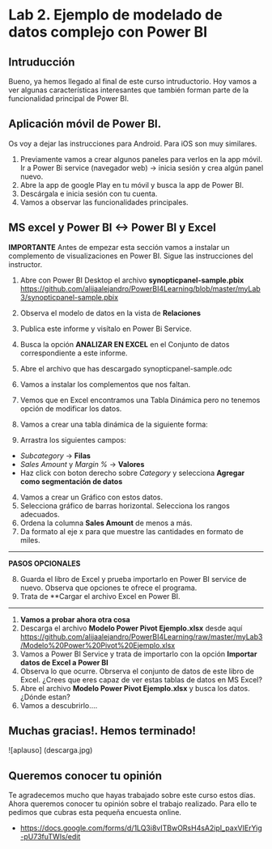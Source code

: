 Lab 2. Ejemplo de modelado de datos complejo con Power BI
================

Intruducción
------------

Bueno, ya hemos llegado al final de este curso intruductorio. Hoy vamos a ver algunas características interesantes que también forman parte de la funcionalidad principal de Power BI.


Aplicación móvil de Power BI.
------------
Os voy a dejar las instrucciones para Android. Para iOS son muy similares.

1. Previamente vamos a crear algunos paneles para verlos en la app móvil. Ir a Power Bi service (navegador web) -> inicia sesión y crea algún panel nuevo.
2. Abre la app de google Play en tu móvil y busca la app de Power BI.
3. Descárgala e inicia sesión con tu cuenta.
3. Vamos a observar las funcionalidades principales.


MS excel y Power BI <-> Power BI y Excel
------------

**IMPORTANTE** Antes de empezar esta sección vamos a instalar un complemento de visualizaciones en Power BI. Sigue las instrucciones del instructor.


1. Abre con Power BI Desktop el archivo **synopticpanel-sample.pbix** https://github.com/alijaalejandro/PowerBI4Learning/blob/master/myLab3/synopticpanel-sample.pbix
2. Observa el modelo de datos en la vista de **Relaciones**
3. Publica este informe y visítalo en Power Bi Service.
4. Busca la opción **ANALIZAR EN EXCEL** en el Conjunto de datos correspondiente a este informe.
5. Abre el archivo que has descargado synopticpanel-sample.odc
6. Vamos a instalar los complementos que nos faltan.


1. Vemos que en Excel encontramos una Tabla Dinámica pero no tenemos opción de modificar los datos.
2. Vamos a crear una tabla dinámica de la siguiente forma:
3. Arrastra los siguientes campos:
  - *Subcategory* -> **Filas**
  - *Sales Amount* y *Margin %* -> **Valores**
  - Haz click con boton derecho sobre *Category* y selecciona **Agregar como segmentación de datos**

4. Vamos a crear un Gráfico con estos datos.
5. Selecciona gráfico de barras horizontal. Selecciona los rangos adecuados.
6. Ordena la columna **Sales Amount** de menos a más.
7. Da formato al eje x para que muestre las cantidades en formato de miles.

**************

**PASOS OPCIONALES**

8. Guarda el libro de Excel y prueba importarlo en Power BI service de nuevo. Observa que opciones te ofrece el programa.
9. Trata de **Cargar el archivo Excel en Power BI.

**************

1. **Vamos a probar ahora otra cosa**
2. Descarga el archivo **Modelo Power Pivot Ejemplo.xlsx** desde aquí https://github.com/alijaalejandro/PowerBI4Learning/raw/master/myLab3/Modelo%20Power%20Pivot%20Ejemplo.xlsx
3. Vamos a Power BI Service y trata de importarlo con la opción **Importar datos de Excel a Power BI**
4. Observa lo que ocurre. Obrserva el conjunto de datos de este libro de Excel. ¿Crees que eres capaz de ver estas tablas de datos en MS Excel?
5. Abre el archivo **Modelo Power Pivot Ejemplo.xlsx** y busca los datos. ¿Dónde estan?
6. Vamos a descubrirlo....

Muchas gracias!. Hemos terminado!
------------
![aplauso] (descarga.jpg)

Queremos conocer tu opinión
------------

Te agradecemos mucho que hayas trabajado sobre este curso estos días. Ahora queremos conocer tu opinión sobre el trabajo realizado.
Para ello te pedimos que cubras esta pequeña encuesta online.

- https://docs.google.com/forms/d/1LQ3i8vITBwORsH4sA2ipI_paxVIErYig-pU73fuTWIs/edit



